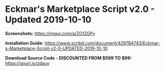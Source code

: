 # Eckmar's Marketplace Script v2.0 - Updated 2019-10-10

**Screenshots:** https://imgur.com/a/ZO1ZGPy

**Installation Guide:** https://www.scribd.com/document/429784743/Eckmar-s-Marketplace-Script-v2-0-UPDATED-2019-10-10

**Download Source Code - DISCOUNTED FROM $599 TO $99:** https://gourl.io/zdauv
